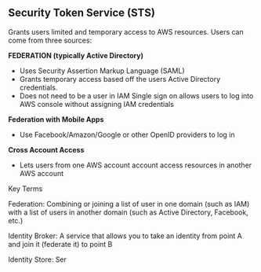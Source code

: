 ## Security Token Service (STS)

Grants users limited and temporary access to AWS resources. Users can come from three sources:

**FEDERATION (typically Active Directory)**

 - Uses Security Assertion Markup Language (SAML) 
 - Grants temporary access based off the users Active Directory credentials. 
 - Does not need to be a user in IAM Single sign on allows users to log into AWS console without assigning IAM credentials

**Federation with Mobile Apps**

 - Use Facebook/Amazon/Google or other OpenID providers to log in

**Cross Account Access**

 - Lets users from one AWS account account access resources in another  AWS account

Key Terms

Federation: Combining or joining a list of user in one domain (such as IAM) with a list of users in another domain (such as Active Directory, Facebook, etc.)

Identity Broker: A service that allows you to take an identity from point A and join it (federate it) to point B

Identity Store: Ser

<!--stackedit_data:
eyJoaXN0b3J5IjpbMTQ3NDU0MzMxNSwxMTU3MzUyMzY0XX0=
-->